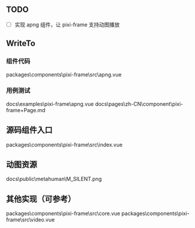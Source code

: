 ## TODO

- [ ] 实现 apng 组件，让 pixi-frame 支持动图播放

## WriteTo

### 组件代码
packages\components\pixi-frame\src\apng.vue

### 用例测试
docs\examples\pixi-frame\apng.vue
docs\pages\zh-CN\component\pixi-frame\+Page.md

## 源码组件入口
packages\components\pixi-frame\src\index.vue

## 动图资源
docs\public\metahuman\M_SILENT.png

## 其他实现（可参考）

packages\components\pixi-frame\src\core.vue
packages\components\pixi-frame\src\video.vue
